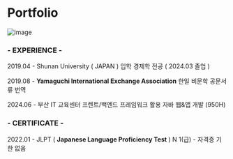 # Portfolio

![image](https://github.com/user-attachments/assets/f77dc664-028f-4069-a346-d8f308199cad)

### - EXPERIENCE -

2019.04 - Shunan University ( JAPAN ) 입학
          경제학 전공 ( 2024.03 졸업 )

2019.08 - **Yamaguchi International Exchange Association**
          한일 비문학 공문서류 번역

2024.06 - 부산 IT 교육센터
          프렌트/백엔드 프레임워크 활용 자바 웹&앱 개발 
          (950H) 

### - CERTIFICATE -

2022.01 - JLPT ( **Japanese Language Proficiency Test** ) 
          N 1(급) - 자격증 기한 없음

